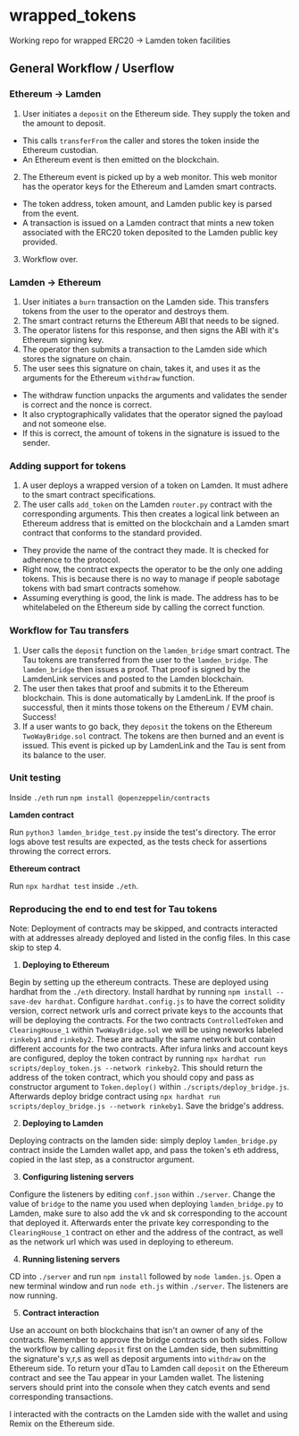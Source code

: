 # wrapped_tokens

Working repo for wrapped ERC20 -> Lamden token facilities

## General Workflow / Userflow

### Ethereum -> Lamden

1. User initiates a `deposit` on the Ethereum side. They supply the token and the amount to deposit.

- This calls `transferFrom` the caller and stores the token inside the Ethereum custodian.
- An Ethereum event is then emitted on the blockchain.

2. The Ethereum event is picked up by a web monitor. This web monitor has the operator keys for the Ethereum and Lamden smart contracts.

- The token address, token amount, and Lamden public key is parsed from the event.
- A transaction is issued on a Lamden contract that mints a new token associated with the ERC20 token deposited to the Lamden public key provided.

3. Workflow over.

### Lamden -> Ethereum

1. User initiates a `burn` transaction on the Lamden side. This transfers tokens from the user to the operator and destroys them.
2. The smart contract returns the Ethereum ABI that needs to be signed.
3. The operator listens for this response, and then signs the ABI with it's Ethereum signing key.
4. The operator then submits a transaction to the Lamden side which stores the signature on chain.
5. The user sees this signature on chain, takes it, and uses it as the arguments for the Ethereum `withdraw` function.

- The withdraw function unpacks the arguments and validates the sender is correct and the nonce is correct.
- It also cryptographically validates that the operator signed the payload and not someone else.
- If this is correct, the amount of tokens in the signature is issued to the sender.

### Adding support for tokens

1. A user deploys a wrapped version of a token on Lamden. It must adhere to the smart contract specifications.
2. The user calls `add_token` on the Lamden `router.py` contract with the corresponding arguments. This then creates a logical link between an Ethereum address that is emitted on the blockchain and a Lamden smart contract that conforms to the standard provided.

- They provide the name of the contract they made. It is checked for adherence to the protocol.
- Right now, the contract expects the operator to be the only one adding tokens. This is because there is no way to manage if people sabotage tokens with bad smart contracts somehow.
- Assuming everything is good, the link is made. The address has to be whitelabeled on the Ethereum side by calling the correct function.

### Workflow for Tau transfers

1. User calls the `deposit` function on the `lamden_bridge` smart contract. The Tau tokens are transferred from the user to the `lamden_bridge`. The `lamden_bridge` then issues a proof. That proof is signed by the LamdenLink services and posted to the Lamden blockchain.
2. The user then takes that proof and submits it to the Ethereum blockchain. This is done automatically by LamdenLink. If the proof is successful, then it mints those tokens on the Ethereum / EVM chain. Success!
3. If a user wants to go back, they `deposit` the tokens on the Ethereum `TwoWayBridge.sol` contract. The tokens are then burned and an event is issued. This event is picked up by LamdenLink and the Tau is sent from its balance to the user.

### Unit testing

Inside `./eth` run `npm install @openzeppelin/contracts`

**Lamden contract**

Run `python3 lamden_bridge_test.py` inside the test's directory. The error logs above test results are expected, as the tests check for assertions throwing the correct errors.

**Ethereum contract**

Run `npx hardhat test` inside `./eth`.

### Reproducing the end to end test for Tau tokens

Note: Deployment of contracts may be skipped, and contracts interacted with at addresses already deployed and listed in the config files. In this case skip to step 4.

1. **Deploying to Ethereum**

Begin by setting up the ethereum contracts. These are deployed using hardhat from the `./eth` directory. Install hardhat by running `npm install --save-dev hardhat`. Configure `hardhat.config.js` to have the correct solidity version, correct network urls and correct private keys to the accounts that will be deploying the contracts. For the two contracts `ControlledToken` and `ClearingHouse_1` within `TwoWayBridge.sol` we will be using neworks labeled `rinkeby1` and `rinkeby2`. These are actually the same network but contain different accounts for the two contracts. After infura links and account keys are configured, deploy the token contract by running `npx hardhat run scripts/deploy_token.js --network rinkeby2`. This should return the address of the token contract, which you should copy and pass as constructor argument to `Token.deploy()` within `./scripts/deploy_bridge.js`. Afterwards deploy bridge contract using `npx hardhat run scripts/deploy_bridge.js --network rinkeby1`. Save the bridge's address.

2. **Deploying to Lamden**

Deploying contracts on the lamden side: simply deploy `lamden_bridge.py` contract inside the Lamden wallet app, and pass the token's eth address, copied in the last step, as a constructor argument.

3. **Configuring listening servers**

Configure the listeners by editing `conf.json` within `./server`. Change the value of `bridge` to the name you used when deploying `lamden_bridge.py` to Lamden, make sure to also add the vk and sk corresponding to the account that deployed it. Afterwards enter the private key corresponding to the `ClearingHouse_1` contract on ether and the address of the contract, as well as the network url which was used in deploying to ethereum.

4. **Running listening servers**

CD into `./server` and run `npm install` followed by `node lamden.js`. Open a new terminal window and run `node eth.js` within `./server`. The listeners are now running.

5. **Contract interaction**

Use an account on both blockchains that isn't an owner of any of the contracts. Remember to approve the bridge contracts on both sides. Follow the workflow by calling `deposit` first on the Lamden side, then submitting the signature's v,r,s as well as deposit arguments into `withdraw` on the Ethereum side. To return your dTau to Lamden call `deposit` on the Ethereum contract and see the Tau appear in your Lamden wallet. The listening servers should print into the console when they catch events and send corresponding transactions.

I interacted with the contracts on the Lamden side with the wallet and using Remix on the Ethereum side.
